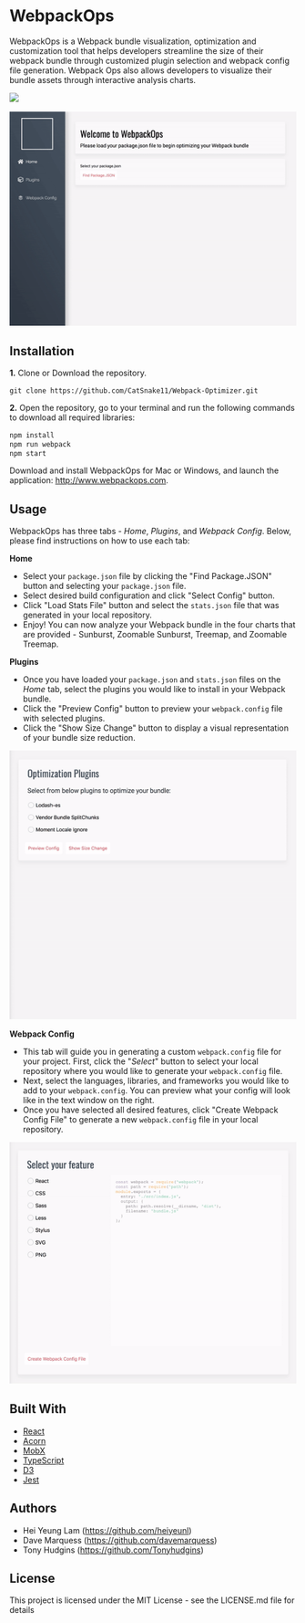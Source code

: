 # WebpackOps


WebpackOps is a Webpack bundle visualization, optimization and customization tool that helps developers streamline the size of their webpack bundle through customized plugin selection and webpack config file generation. Webpack Ops also allows developers to visualize their bundle assets through interactive analysis charts. 

![](https://www.dropbox.com/s/qb5de7ku4b90a6v/wpo-charts.gif)

![](ezgif.com-video-to-gif.gif)

## Installation

**1.** Clone or Download the repository.
```
git clone https://github.com/CatSnake11/Webpack-Optimizer.git
```

**2.** Open the repository, go to your terminal and run the following commands to download all required libraries:
```
npm install
npm run webpack
npm start
```

Download and install WebpackOps for Mac or Windows, and launch the application: http://www.webpackops.com.

## Usage
WebpackOps has three tabs - *Home*, *Plugins*, and *Webpack Config*. Below, please find instructions on how to use each tab:

**Home**
- Select your `package.json` file by clicking the "Find Package.JSON" button and selecting your `package.json` file.
- Select desired build configuration and click "Select Config" button.
- Click "Load Stats File" button and select the `stats.json` file that was generated in your local repository.
- Enjoy! You can now analyze your Webpack bundle in the four charts that are provided - Sunburst, Zoomable Sunburst, Treemap, and Zoomable Treemap.

**Plugins**
- Once you have loaded your `package.json` and `stats.json` files on the *Home* tab, select the plugins you would like to install in your Webpack bundle.
- Click the "Preview Config" button to preview your `webpack.config` file with selected plugins.
- Click the "Show Size Change" button to display a visual representation of your bundle size reduction.

![](ezgif.com-video-to-gif2.gif)

**Webpack Config**
- This tab will guide you in generating a custom `webpack.config` file for your project.  First, click the "*Select*" button to select your local repository where you would like to generate your `webpack.config` file.
- Next, select the languages, libraries, and frameworks you would like to add to your `webpack.config`. You can preview what your config will look like in the text window on the right. 
- Once you have selected all desired features, click "Create Webpack Config File" to generate a new `webpack.config` file in your local repository.

![](ezgif.com-video-to-gif3.gif)

## Built With
- [React](https://github.com/facebook/react)
- [Acorn](https://github.com/acornjs/acorn)
- [MobX](https://github.com/mobxjs/mobx)
- [TypeScript](https://github.com/Microsoft/TypeScript)
- [D3](https://github.com/d3/d3)
- [Jest](https://github.com/facebook/jest)

## Authors
- Hei Yeung Lam (https://github.com/heiyeunl)
- Dave Marquess (https://github.com/davemarquess)
- Tony Hudgins (https://github.com/Tonyhudgins)

## License
This project is licensed under the MIT License - see the LICENSE.md file for details

